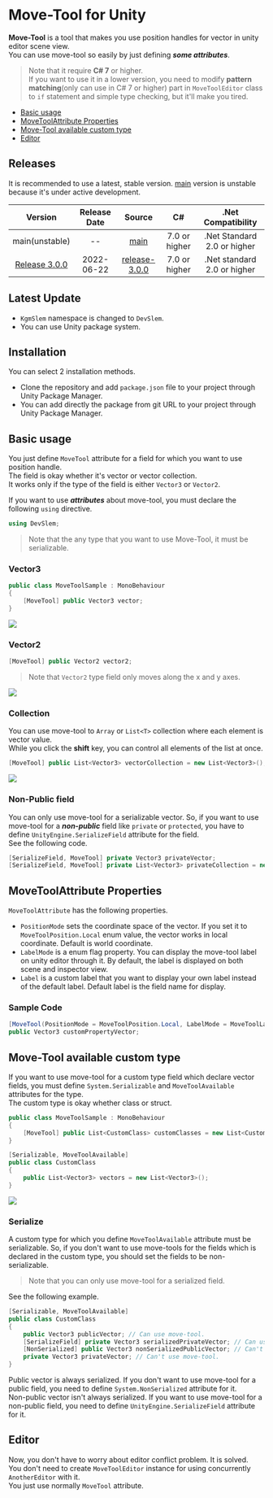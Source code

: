 # Move-Tool for Unity

**Move-Tool** is a tool that makes you use position handles for vector in unity editor scene view.  
You can use move-tool so easily by just defining ***some attributes***.

> Note that it require **C# 7** or higher.  
> If you want to use it in a lower version, you need to modify **pattern matching**(only can use in C# 7 or higher) part in `MoveToolEditor` class to `if` statement and simple type checking, but it'll make you tired.

* [Basic usage](#basic-usage)
* [MoveToolAttribute Properties](#movetoolattribute-properties)
* [Move-Tool available custom type](#move-tool-available-custom-type)
* [Editor](#editor)

## Releases

It is recommended to use a latest, stable version.
[main](https://github.com/DevSlem/unity-move-tool/tree/main) version is unstable because it's under active development.

|                                        Version                                         | Release Date |                                     Source                                     |      C#       |     .Net Compatibility      |
| :------------------------------------------------------------------------------------: | :----------: | :----------------------------------------------------------------------------: | :-----------: | :-------------------------: |
|                                     main(unstable)                                     |      --      |          [main](https://github.com/DevSlem/unity-move-tool/tree/main)          | 7.0 or higher | .Net Standard 2.0 or higher |
| [Release 3.0.0](https://github.com/DevSlem/unity-move-tool/releases/tag/release-3.0.0) |  2022-06-22  | [release-3.0.0](https://github.com/DevSlem/unity-move-tool/tree/release-3.0.0) | 7.0 or higher | .Net standard 2.0 or higher |

## Latest Update

* `KgmSlem` namespace is changed to `DevSlem`.
* You can use Unity package system.

## Installation

You can select 2 installation methods.

* Clone the repository and add `package.json` file to your project through Unity Package Manager.
* You can add directly the package from git URL to your project through Unity Package Manager.

## Basic usage

You just define `MoveTool` attribute for a field for which you want to use position handle.  
The field is okay whether it's vector or vector collection.  
It works only if the type of the field is either `Vector3` or `Vector2`.

If you want to use ***attributes*** about move-tool, you must declare the following `using` directive.

```c#
using DevSlem;
```

> Note that the any type that you want to use Move-Tool, it must be serializable.

### Vector3

```c#
public class MoveToolSample : MonoBehaviour
{
    [MoveTool] public Vector3 vector;
}
```

![](/Images/move-tool-vector3.webp)

### Vector2

```c#
[MoveTool] public Vector2 vector2;
```

> Note that `Vector2` type field only moves along the x and y axes.

![](/Images/move-tool-vector2.webp)

### Collection

You can use move-tool to `Array` or `List<T>` collection where each element is vector value.  
While you click the **shift** key, you can control all elements of the list at once.

```c#
[MoveTool] public List<Vector3> vectorCollection = new List<Vector3>(); // Vector3[] array is also okay.
```

![](/Images/move-tool-collection.webp)

### Non-Public field

You can only use move-tool for a serializable vector.
So, if you want to use move-tool for a ***non-public*** field like `private` or `protected`, you have to define `UnityEngine.SerializeField` attribute for the field.  
See the following code.

```c#
[SerializeField, MoveTool] private Vector3 privateVector;
[SerializeField, MoveTool] private List<Vector3> privateCollection = new List<Vector3>();
```

## MoveToolAttribute Properties

`MoveToolAttribute` has the following properties.

* `PositionMode` sets the coordinate space of the vector. If you set it to `MoveToolPosition.Local` enum value, the vector works in local coordinate. Default is world coordinate.
* `LabelMode` is a enum flag property. You can display the move-tool label on unity editor through it. By default, the label is displayed on both scene and inspector view.
* `Label` is a custom label that you want to display your own label instead of the default label. Default label is the field name for display.

### Sample Code

```c#
[MoveTool(PositionMode = MoveToolPosition.Local, LabelMode = MoveToolLabel.SceneView, Label = "My Custom Label")]
public Vector3 customPropertyVector;
```

## Move-Tool available custom type

If you want to use move-tool for a custom type field which declare vector fields, you must define `System.Serializable` and `MoveToolAvailable` attributes for the type.  
The custom type is okay whether class or struct.

```c#
public class MoveToolSample : MonoBehaviour
{
    [MoveTool] public List<CustomClass> customClasses = new List<CustomClass>();
}

[Serializable, MoveToolAvailable]
public class CustomClass
{
    public List<Vector3> vectors = new List<Vector3>();
}
```

![](/Images/move-tool-custom-type-collection.webp)

### Serialize

A custom type for which you define `MoveToolAvailable` attribute must be serializable. So, if you don't want to use move-tools for the fields which is declared in the custom type, you should set the fields to be non-serializable.  

> Note that you can only use move-tool for a serialized field.

See the following example.

```c#
[Serializable, MoveToolAvailable]
public class CustomClass
{
    public Vector3 publicVector; // Can use move-tool.
    [SerializeField] private Vector3 serializedPrivateVector; // Can use move-tool.
    [NonSerialized] public Vector3 nonSerializedPublicVector; // Can't use move-tool.
    private Vector3 privateVector; // Can't use move-tool.
}
```

Public vector is always serialized. If you don't want to use move-tool for a public field, you need to define `System.NonSerialized` attribute for it.  
Non-public vector isn't always serialized. If you want to use move-tool for a non-public field, you need to define `UnityEngine.SerializeField` attribute for it.  

## Editor

Now, you don't have to worry about editor conflict problem. It is solved.  
You don't need to create `MoveToolEditor` instance for using concurrently `AnotherEditor` with it.  
You just use normally `MoveTool` attribute.
